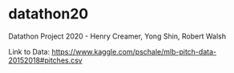 # datathon20
Datathon Project 2020 - Henry Creamer, Yong Shin, Robert Walsh

Link to Data:
https://www.kaggle.com/pschale/mlb-pitch-data-20152018#pitches.csv
